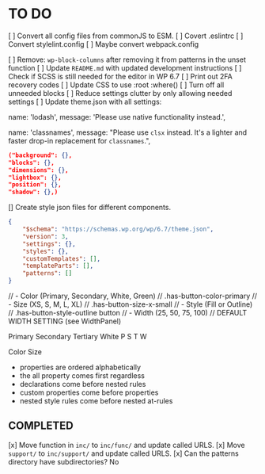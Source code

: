 # TO DO

[ ] Convert all config files from commonJS to ESM.
[ ] Covert .eslintrc
[ ] Convert stylelint.config
[ ] Maybe convert webpack.config

[ ] Remove: `wp-block-columns` after removing it from patterns in the unset function
[ ] Update `README.md` with updated development instructions
[ ] Check if SCSS is still needed for the editor in WP 6.7
[ ] Print out 2FA recovery codes
[ ] Update CSS to use :root :where()
[ ] Turn off all unneeded blocks
[ ] Reduce settings clutter by only allowing needed settings
[ ] Update theme.json with all settings:

name: 'lodash',
message: 'Please use native functionality instead.',

name: 'classnames',
message:
"Please use `clsx` instead. It's a lighter and faster drop-in replacement for `classnames`.",

```json
("background": {},
"blocks": {},
"dimensions": {},
"lightbox": {},
"position": {},
"shadow": {},)
```

[] Create style json files for different components.

<!-- ADD PATTERNS -->

```json
{
	"$schema": "https://schemas.wp.org/wp/6.7/theme.json",
	"version": 3,
	"settings": {},
	"styles": {},
	"customTemplates": [],
	"templateParts": [],
	"patterns": []
}
```

<!-- ADD BUTTON SETTINGS -->

// - Color (Primary, Secondary, White, Green) // .has-button-color-primary
// - Size (XS, S, M, L, XL) // .has-button-size-x-small
// - Style (Fill or Outline) // .has-button-style-outline button
// - Width (25, 50, 75, 100) // DEFAULT WIDTH SETTING (see WidthPanel)

Primary Secondary Tertiary White P S T W

Color
Size

<!-- STYLELINT RULES -->
<!-- https://www.npmjs.com/package/stylelint-config-alphabetical-order -->

-   properties are ordered alphabetically
-   the all property comes first regardless
-   declarations come before nested rules
-   custom properties come before properties
-   nested style rules come before nested at-rules

## COMPLETED

[x] Move function in `inc/` to `inc/func/` and update called URLS.
[x] Move `support/` to `inc/support/` and update called URLS.
[x] Can the patterns directory have subdirectories? No
